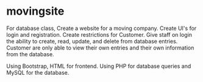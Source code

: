 # movingsite

For database class,
Create a website for a moving company. Create UI's for login and registration. Create restrictions for Customer.
Give staff on login the ability to create, read, update, and delete from database entries. Customer are only able to view their own entries and their own information from the database.

Using Bootstrap, HTML for frontend.
Using PHP for database queries and MySQL for the database.

